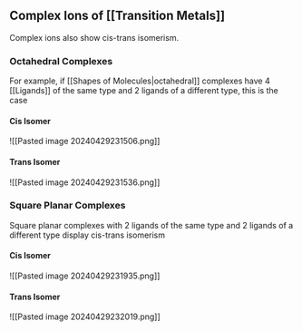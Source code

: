 


## Complex Ions of [[Transition Metals]]
Complex ions also show cis-trans isomerism. 
### Octahedral Complexes
For example, if [[Shapes of Molecules|octahedral]] complexes have 4 [[Ligands]] of the same type and 2 ligands of a different type, this is the case
#### Cis Isomer
![[Pasted image 20240429231506.png]]
#### Trans Isomer
![[Pasted image 20240429231536.png]]
### Square Planar Complexes
Square planar complexes with 2 ligands of the same type and 2 ligands of a different type display cis-trans isomerism
#### Cis Isomer
![[Pasted image 20240429231935.png]]
#### Trans Isomer
![[Pasted image 20240429232019.png]]